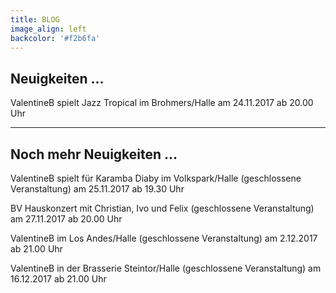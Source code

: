 ```yaml
---
title: BLOG
image_align: left
backcolor: '#f2b6fa'
---
```


## Neuigkeiten ...
ValentineB spielt Jazz Tropical im Brohmers/Halle
am 24.11.2017 ab 20.00 Uhr

---

## Noch mehr Neuigkeiten ...
ValentineB spielt für Karamba Diaby im Volkspark/Halle (geschlossene Veranstaltung)
am 25.11.2017 ab 19.30 Uhr

BV Hauskonzert mit Christian, Ivo und Felix (geschlossene Veranstaltung)
am 27.11.2017 ab 20.00 Uhr

ValentineB im Los Andes/Halle (geschlossene Veranstaltung)
am 2.12.2017 ab 21.00 Uhr

ValentineB in der Brasserie Steintor/Halle (geschlossene Veranstaltung)
am 16.12.2017 ab 21.00 Uhr